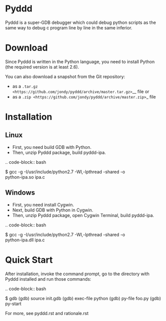 Pyddd
=====

Pyddd is a super-GDB debugger which could debug python scripts as the
same way to debug c program line by line in the same inferior.

Download
========

Since Pyddd is written in the Python language, you need to install
Python (the required version is at least 2.6).

You can also download a snapshot from the Git repository:

* as a `.tar.gz <https://github.com/jondy/pyddd/archive/master.tar.gz>`__
  file or
* as a `.zip <https://github.com/jondy/pyddd/archive/master.zip>`_ file

Installation
============

Linux
-----

* First, you need build GDB with Python.
* Then, unzip Pyddd package, build pyddd-ipa.

.. code-block:: bash

   $ gcc -g -I/usr/include/python2.7 -Wl,-lpthread -shared -o \
   python-ipa.so ipa.c

Windows
-------

* First, you need install Cygwin.
* Next, build GDB with Python in Cygwin.
* Then, unzip Pyddd package, open Cygwin Terminal, build pyddd-ipa.

.. code-block:: bash

   $ gcc -g -I/usr/include/python2.7 -Wl,-lpthread -shared -o \
   python-ipa.dll ipa.c

Quick Start
===========

After installation, invoke the command prompt, go to the directory
with Pyddd installed and run those commands:

.. code-block:: bash

  $ gdb
  (gdb) source init.gdb
  (gdb) exec-file python
  (gdb) py-file foo.py
  (gdb) py-start

For more, see pyddd.rst and rationale.rst

